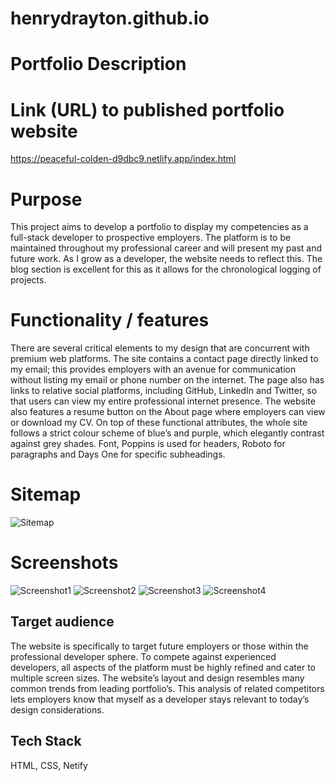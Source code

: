# henrydrayton.github.io
# Portfolio Description

# Link (URL) to published portfolio website
https://peaceful-colden-d9dbc9.netlify.app/index.html

# Purpose
This project aims to develop a portfolio to display my competencies as a full-stack developer to prospective employers.  The platform is to be maintained throughout my professional career and will present my past and future work.  As I grow as a developer, the website needs to reflect this. The blog section is excellent for this as it allows for the chronological logging of projects. 

# Functionality / features
There are several critical elements to my design that are concurrent with premium web platforms. The site contains a contact page directly linked to my email; this provides employers with an avenue for communication without listing my email or phone number on the internet. The page also has links to relative social platforms, including GitHub, LinkedIn and Twitter, so that users can view my entire professional internet presence. The website also features a resume button on the About page where employers can view or download my CV. On top of these functional attributes, the whole site follows a strict colour scheme of blue’s and purple, which elegantly contrast against grey shades. Font, Poppins is used for headers, Roboto for paragraphs and Days One for specific subheadings. 

# Sitemap
![Sitemap](https://henrydrayton.github.io/sitemap.png)

# Screenshots
![Screenshot1](https://henrydrayton.github.io/screen1.png)
![Screenshot2](https://henrydrayton.github.io/screen2.png)
![Screenshot3](https://henrydrayton.github.io/screen3.png)
![Screenshot4](https://henrydrayton.github.io/screen4.png)

## Target audience

The website is specifically to target future employers or those within the professional developer sphere. To compete against experienced developers, all aspects of the platform must be highly refined and cater to multiple screen sizes.  The website’s layout and design resembles many common trends from leading  portfolio’s. This analysis of related competitors lets employers know that myself as a developer stays relevant to today’s design considerations. 

## Tech Stack

HTML, CSS, Netify




